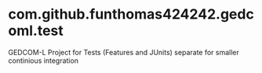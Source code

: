 com.github.funthomas424242.gedcoml.test
=======================================

GEDCOM-L Project for Tests (Features and JUnits) separate for smaller continious integration